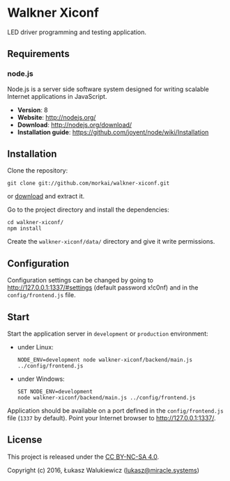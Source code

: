 # Walkner Xiconf

LED driver programming and testing application.

## Requirements

### node.js

Node.js is a server side software system designed for writing scalable
Internet applications in JavaScript.

  * __Version__: 8
  * __Website__: http://nodejs.org/
  * __Download__: http://nodejs.org/download/
  * __Installation guide__: https://github.com/joyent/node/wiki/Installation

## Installation

Clone the repository:

```
git clone git://github.com/morkai/walkner-xiconf.git
```

or [download](https://github.com/morkai/walkner-xiconf/zipball/master)
and extract it.

Go to the project directory and install the dependencies:

```
cd walkner-xiconf/
npm install
```

Create the `walkner-xiconf/data/` directory and give it write permissions.

## Configuration

Configuration settings can be changed by going to http://127.0.0.1:1337/#settings
(default password x!c0nf) and in the `config/frontend.js` file.

## Start

Start the application server in `development` or `production` environment:

  * under Linux:

    ```
    NODE_ENV=development node walkner-xiconf/backend/main.js ../config/frontend.js
    ```

  * under Windows:

    ```
    SET NODE_ENV=development
    node walkner-xiconf/backend/main.js ../config/frontend.js
    ```

Application should be available on a port defined in the `config/frontend.js` file
(`1337` by default). Point your Internet browser to http://127.0.0.1:1337/.

## License

This project is released under the [CC BY-NC-SA 4.0](https://raw.github.com/morkai/walkner-xiconf/master/license.md).

Copyright (c) 2016, Łukasz Walukiewicz (lukasz@miracle.systems)
